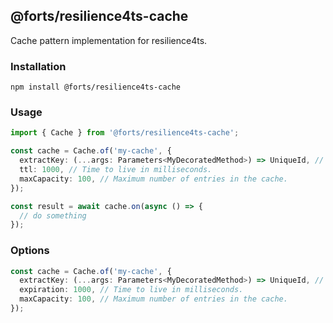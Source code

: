 ## @forts/resilience4ts-cache

Cache pattern implementation for resilience4ts.

### Installation

`npm install @forts/resilience4ts-cache`

### Usage

```typescript
import { Cache } from '@forts/resilience4ts-cache';

const cache = Cache.of('my-cache', {
  extractKey: (...args: Parameters<MyDecoratedMethod>) => UniqueId, // Function that returns a unique id for the call from the decorated function args.
  ttl: 1000, // Time to live in milliseconds.
  maxCapacity: 100, // Maximum number of entries in the cache.
});

const result = await cache.on(async () => {
  // do something
});
```

### Options

```typescript
const cache = Cache.of('my-cache', {
  extractKey: (...args: Parameters<MyDecoratedMethod>) => UniqueId, // Function that returns a unique id for the call from the decorated function args.
  expiration: 1000, // Time to live in milliseconds.
  maxCapacity: 100, // Maximum number of entries in the cache.
});
```
